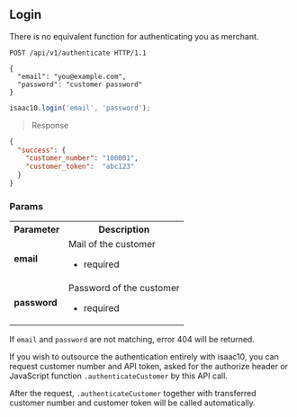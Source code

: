 ## Login

<aside class="notice">
There is no equivalent function for authenticating you as merchant.
</aside>

```http
POST /api/v1/authenticate HTTP/1.1

{
  "email": "you@example.com",
  "password": "customer password"
}
```

```javascript
isaac10.login('email', 'password');
```

> Response

```json
{
  "success": {
    "customer_number": "100001",
    "customer_token":  "abc123"
  }
}
```

### Params

<table>
  <tr>
    <th>Parameter</th>
    <th>Description</th>
  </tr>
  <tr>
    <td><strong>email</strong></td>
    <td>
      Mail of the customer
      <ul>
        <li> required </li>
      </ul>  
    </td>
   </tr>
   <tr>
     <td><strong>password</strong></td>
     <td>
       Password of the customer
       <ul>
         <li> required </li>
       </ul>  
     </td>
    </tr>
  </table>

If `email` and `password` are not matching, error 404 will be returned.


If you wish to outsource the authentication entirely with isaac10, you can request customer number and API token, asked for the authorize header or JavaScript function `.authenticateCustomer` by this API call.

After the request, `.authenticateCustomer` together with transferred customer number and customer token will be called automatically.
